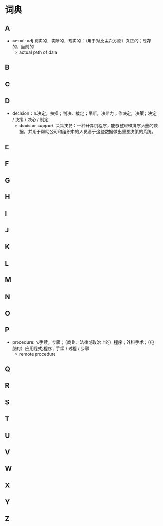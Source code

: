 # 词典

## A

- actual: adj.真实的，实际的，现实的；（用于对比主次方面）真正的；现存的，当前的
  - actual path of data

## B

## C

## D

- decision：n.决定，抉择；判决，裁定；果断，决断力；作决定，决策；决定 / 决策 / 决心 / 制定
  - decision support: 决策支持：一种计算机程序，能够整理和排序大量的数据，并用于帮助公司和组织中的人员基于这些数据做出重要决策的系统。

## E

## F

## G

## H

## I

## J

## K

## L

## M

## N

## O

## P

- procedure: n.手续，步骤；（商业、法律或政治上的）程序；外科手术；（电脑的）应用程式;程序 / 手续 / 过程 / 步骤
  - remote procedure

## Q

## R

## S

## T

## U

## V

## W

## X

## Y

## Z